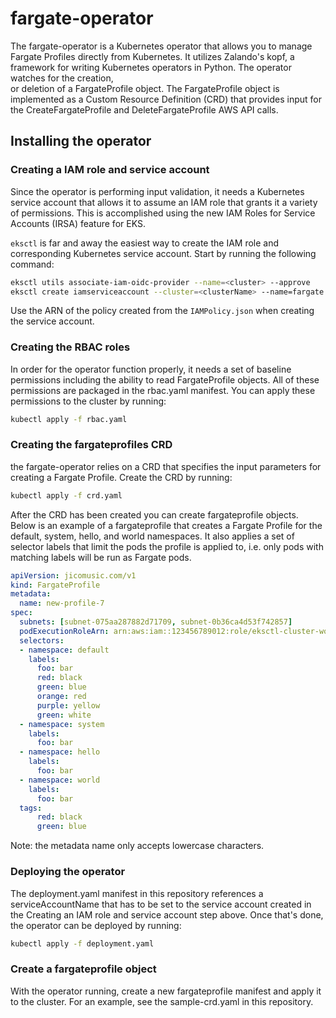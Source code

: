 # fargate-operator
The fargate-operator is a Kubernetes operator that allows you to manage Fargate Profiles directly from Kubernetes. 
It utilizes Zalando's kopf, a framework for writing Kubernetes operators in Python.  The operator watches for the creation,  
or deletion of a FargateProfile object.  The FargateProfile object is implemented as a Custom Resource Definition (CRD) 
that provides input for the CreateFargateProfile and DeleteFargateProfile AWS API calls.  

## Installing the operator

### Creating a IAM role and service account
Since the operator is performing input validation, it needs a Kubernetes service account that allows it to
assume an IAM role that grants it a variety of permissions.  This is accomplished using the new IAM 
Roles for Service Accounts (IRSA) feature for EKS.  

`eksctl` is far and away the easiest way to create the IAM role and corresponding Kubernetes service account.  Start by
running the following command: 

```bash
eksctl utils associate-iam-oidc-provider --name=<cluster> --approve
eksctl create iamserviceaccount --cluster=<clusterName> --name=fargate --namespace=default --attach-policy-arn=<policyARN>
```

Use the ARN of the policy created from the `IAMPolicy.json` when creating the service account. 

### Creating the RBAC roles
In order for the operator function properly, it needs a set of baseline permissions including the ability to read FargateProfile 
objects. All of these permissions are packaged in the rbac.yaml manifest. 
You can apply these permissions to the cluster by running:

```bash
kubectl apply -f rbac.yaml
```

### Creating the fargateprofiles CRD
the fargate-operator relies on a CRD that specifies the input parameters for creating a Fargate Profile. 
Create the CRD by running:

```bash
kubectl apply -f crd.yaml 
```

After the CRD has been created you can create fargateprofile objects. Below is an example of a fargateprofile that creates
a Fargate Profile for the default, system, hello, and world namespaces.  It also applies a set of selector labels that limit
the pods the profile is applied to, i.e. only pods with matching labels will be run as Fargate pods.  

```yaml
apiVersion: jicomusic.com/v1
kind: FargateProfile
metadata:
  name: new-profile-7
spec:
  subnets: [subnet-075aa287882d71709, subnet-0b36ca4d53f742857]
  podExecutionRoleArn: arn:aws:iam::123456789012:role/eksctl-cluster-workshop-cl-FargatePodExecutionRole-ZBZNZ6OBYOHE
  selectors:
  - namespace: default
    labels:
      foo: bar
      red: black
      green: blue
      orange: red
      purple: yellow
      green: white
  - namespace: system
    labels:
      foo: bar
  - namespace: hello
    labels:
      foo: bar
  - namespace: world
    labels:
      foo: bar
  tags:
      red: black
      green: blue
```
Note: the metadata name only accepts lowercase characters.

### Deploying the operator
The deployment.yaml manifest in this repository references a serviceAccountName that has to be set to the service account created 
in the Creating an IAM role and service account step above.  Once that's done, the operator can be deployed by running:

```bash
kubectl apply -f deployment.yaml 
```

### Create a fargateprofile object
With the operator running, create a new fargateprofile manifest and apply it to the cluster. For an example, see the sample-crd.yaml 
in this repository.
